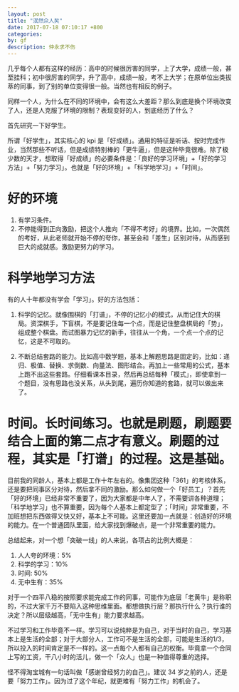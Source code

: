 ```yaml
---
layout: post
title: "泯然众人矣"
date: 2017-07-18 07:10:17 +800
categories: 
by: gf
description: 仲永求不伤
---
```


几乎每个人都有这样的经历：高中的时候很厉害的同学，上了大学，成绩一般，甚至挂科；初中很厉害的同学，升了高中，成绩一般，考不上大学；在原单位出类拔萃的同事，到了别的单位变得很一般。当然也有相反的例子。

同样一个人，为什么在不同的环境中，会有这么大差距？那么到底是换个环境改变了人，还是人克服了环境的限制？表现变好的人，到底经历了什么？

首先研究一下好学生。

所谓「好学生」，其实核心的 kpi 是「好成绩」。通用的特征是听话、按时完成作业，当然那些不听话，但是成绩特别棒的「更牛逼」，但是这种毕竟很难。除了极少数的天才，想取得「好成绩」的必要条件是：「良好的学习环境」+「好的学习方法」+「努力学习」。也就是「好的环境」+「科学地学习」+「时间」。

# 好的环境

1. 有学习条件。
2. 不停能得到正向激励，把这个人推向「不得不考好」的境界。比如，一次偶然的考好，从此老师就开始不停的夸你，甚至会和「差生」区别对待，从而感到巨大的成就感。激励更努力的学习。

# 科学地学习方法

有的人十年都没有学会「学习」。好的方法包括：

1. 科学的记忆。就像围棋的「打谱」，不停的记忆小的模式，从而记住大的棋局。资深棋手，下盲棋，不是要记住每一个点，而是记住整盘棋局的「势」，组成整个棋盘。而试图暴力记忆的新手，往往从一个角，一个点一个点的记忆，这是不可取的。

2. 不断总结套路的能力。比如高中数学题，基本上解题思路是固定的，比如：递归、极值、替换、求倒数、向量法、图形结合。再加上一些常用的公式，基本上跑不出这些套路。仔细看课本目录，然后再总结每种「模式」，即使拿到一个题目，没有思路也没关系，从头到尾，遍历你知道的套路，就可以做出来了。

# 时间。长时间练习。也就是刷题，刷题要结合上面的第二点才有意义。刷题的过程，其实是「打谱」的过程。这是基础。

目前我的同龄人，基本上都是工作十年左右的。像集团这种「361」的考核体系，还是要把同事区分对待，然后拿不同的激励。那么如何做一个「好员工」？首先「好的环境」已经非常不重要了，因为大家都是中年人了，不需要讲各种道理；「科学地学习」也不算重要，因为每个人基本上都定型了；「时间」非常重要，不加班想把东西做得又快又好，基本上不可能。这里还要加一点就是：创造好的环境的能力。在一个普通团队里面，给大家找到爆破点，是一个非常重要的能力。

总结起来，对一个想「突破一线」的人来说，各项占的比例大概是：

1. 人人夸的环境：5%
2. 科学的学习：10%
3. 时间: 50%
4. 无中生有：35%

对于一个四平八稳的按照要求能完成工作的同事，可能作为底层「老黄牛」是称职的，不过大家千万不要陷入这种思维里面。都想做执行层？那执行什么？执行谁的决定？所以层级越高，「无中生有」能力要求越高。

不过学习和工作毕竟不一样。学习可以说纯粹是为自己，对于当时的自己，学习基本上是生活的全部；对于大部分人，工作可不是生活的全部，可能是生活的1/3，所以投入的时间肯定是不一样的。这一点每个人都有自己的权衡。毕竟拿一个合同上写的工资，干八小时的活儿，做一个「众人」也是一种值得尊重的选择。

怪不得淘宝城有一句话叫做「感谢曾经努力的自己」。建议 34 岁之前的人，还是要「努力工作」。因为过了这个年纪，就更难有「努力工作」的机会了。
